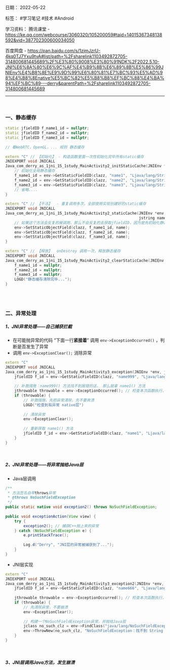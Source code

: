 日期： 2022-05-22

标签： #学习笔记 #技术 #Android 

学习资料： 
腾讯课堂 - https://ke.qq.com/webcourse/3060320/105200059#taid=14015367348138592&vid=387702300600034050

百度网盘 - https://pan.baidu.com/s/1zjmJzrU-4kq0TJ7Yxu9tvA#list/path=%2Fsharelink1103492872705-314800681445689%2F%E3%80%9008%E3%80%91NDK%2F2022.5.10-JNI%E6%8A%80%E6%9C%AF%E4%B9%8B%E6%89%8B%E5%86%99JNIEnv%E4%B8%8E%E9%9D%99%E6%80%81%E7%BC%93%E5%AD%98%E4%B8%8Enative%E5%BC%82%E5%B8%B8%EF%BC%88%E4%BA%94%EF%BC%89---derry&parentPath=%2Fsharelink1103492872705-314800681445689

---
<br>

### 一、静态缓存

```cpp
static jfieldID f_name1_id = nullptr;  
static jfieldID f_name2_id = nullptr;  
static jfieldID f_name3_id = nullptr;  
  
// 看WebRTC，OpenGL，... 规则 静态缓存  
  
extern "C" // 【初始化】 - 构造函数里面一次性初始化完毕所有static缓存  
JNIEXPORT void JNICALL  
Java_com_derry_as_1jni_15_1study_MainActivity2_initStaticCache(JNIEnv *env, jclass clazz) {  
    // 初始化全局静态缓存  
    f_name1_id = env->GetStaticFieldID(clazz, "name1", "Ljava/lang/String;");  
    f_name2_id = env->GetStaticFieldID(clazz, "name2", "Ljava/lang/String;");  
    f_name3_id = env->GetStaticFieldID(clazz, "name3", "Ljava/lang/String;");  
    // 省略....  
}  
  
extern "C" // 【干活】  - 重复调用多次，全部使用实现创建好的static缓存  
JNIEXPORT void JNICALL  
Java_com_derry_as_1jni_15_1study_MainActivity2_staticCache(JNIEnv *env, jclass clazz,  
                                                           jstring name) {  
    // 如果这个方法会反复的被调用，那么不会反复的去获取jfieldID，因为是先初始化静态缓存，然后再执行此函数的  
    env->SetStaticObjectField(clazz, f_name1_id, name);  
    env->SetStaticObjectField(clazz, f_name2_id, name);  
    env->SetStaticObjectField(clazz, f_name3_id, name);  
}  
  
extern "C" // 【释放】  onDestroy 调用一次，释放静态缓存
JNIEXPORT void JNICALL  
Java_com_derry_as_1jni_15_1study_MainActivity2_clearStaticCache(JNIEnv *env, jclass clazz) {  
    f_name1_id = nullptr;  
    f_name2_id = nullptr;  
    f_name3_id = nullptr;  
    LOGD("静态缓存清除完毕...");  
}
```

<br><br>

### 二、异常处理
##### 1、JNI异常处理——自己捕获拦截
- 在可能抛异常的代码 “下面一行**紧接着**” 调用 `env->ExceptionOccurred()` ，判断是否发生了异常
- 调用 `env->ExceptionClear();` 消除异常

```cpp
extern "C"  
JNIEXPORT void JNICALL  
Java_com_derry_as_1jni_15_1study_MainActivity3_exception(JNIEnv *env, jclass clazz) {  
    jfieldID f_id = env->GetStaticFieldID(clazz, "name999", "Ljava/lang/String;");  
    
    // 补救措施：name999() 方法找不到报错的话， 那么就拿 name1() 方法  
    jthrowable throwable = env->ExceptionOccurred(); // 检查本次函数执行，有没有异常    
	if (throwable) {  
        // 补救措施，先把异常清除，先不要奔溃  
        LOGD("检查到有异常 native层")  
  
        // 清除异常  
        env->ExceptionClear();  
  
        // 重新获取 name1() 方法  
        jfieldID f_id = env->GetStaticFieldID(clazz, "name1", "Ljava/lang/String;");  
    }  
}
```

<br>

##### 2、JNI异常处理——将异常抛给Java层

- Java层调用
```java
/**  
 * 方法签名自带throws异常  
 * @throws NoSuchFieldException  
 */  
public static native void exception2() throws NoSuchFieldException;  
  
public void exceptionAction(View view) {
    try {  
        exception2(); // 捕获C++抛上来的异常  
    } catch (NoSuchFieldException e) {  
        e.printStackTrace();
        
        Log.d("Derry", "JNI层的异常被捕获到了...");  
    }
}
```

- JNI层实现
```cpp
extern "C"  
JNIEXPORT void JNICALL  
Java_com_derry_as_1jni_15_1study_MainActivity3_exception2(JNIEnv *env, jclass clazz) {  
    jfieldID f_id = env->GetStaticFieldID(clazz, "name666", "Ljava/lang/String;");  
  
    jthrowable throwable = env->ExceptionOccurred(); // 检查本次函数执行，有没有异常  
    if (throwable) {  
        // 先清除异常，不要崩溃  
        env->ExceptionClear();  
  
        // 构建一个NoSuchFieldException异常，并抛给Java层  
        jclass no_such_clz = env->FindClass("java/lang/NoSuchFieldException");  
        env->ThrowNew(no_such_clz, "NoSuchFieldException：找不到 String name666() 方法!");  
    }  
}
```

<br>

##### 3、JNI层调用Java方法，发生崩溃